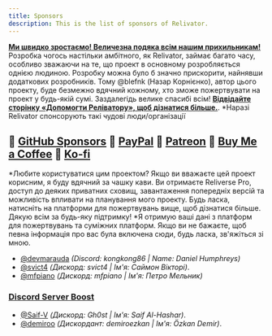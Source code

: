 ```yaml
---
title: Sponsors
description: This is the list of sponsors of Relivator.
---
```


**[Ми швидко зростаємо! Величезна подяка всім нашим прихильникам!](<https://github.com/blefnk/relivator/stargazers>)**
Розробка чогось настільки амбітного, як Relivator, займає багато часу, особливо зважаючи на те, що проект в основному розробляється однією людиною. Розробку можна було б значно прискорити, найнявши додаткових розробників. Тому @blefnk (Назар Корнієнко), автор цього проекту, буде безмежно вдячний кожному, хто зможе пожертвувати на проект у будь-якій сумі. Заздалегідь велике спасибі всім!
**[Відвідайте сторінку «Допомогти Реліватору», щоб дізнатися більше.](<https://relivator.com/donate>)**.
*Наразі Relivator спонсорують такі чудові люди/організації

## 💚 [GitHub Sponsors](https://github.com/sponsors/blefnk) 🧡 [PayPal](https://paypal.me/blefony) 🧡 [Patreon](https://patreon.com/blefnk) 💛 [Buy Me a Coffee](https://buymeacoffee.com/blefnk) 🧡 [Ko-fi](https://ko-fi.com/blefnk)

*Любите користуватися цим проектом? Якщо ви вважаєте цей проект корисним, я буду вдячний за чашку кави. Ви отримаєте Reliverse Pro, доступ до деяких приватних сховищ, завантаження попередніх версій та можливість впливати на планування мого проекту. Будь ласка, натисніть на платформи для пожертвувань вище, щоб дізнатися більше. Дякую всім за будь-яку підтримку!
*Я отримую ваші дані з платформ для пожертвувань та суміжних платформ. Якщо ви не бажаєте, щоб певна інформація про вас була включена сюди, будь ласка, зв'яжіться зі мною.

- [@devmarauda](https://github.com/devmarauda) *(Discord: kongkong86 | Name: Daniel Humphreys)*
- [@svict4](https://github.com/svict4) *(Дискорд: svict4 | Ім'я: Саймон Вікторі)*.
- [@mfpiano](https://youtube.com/@mfpiano) *(Дискорд: mfpiano | Ім'я: Петро Мельник)*

### [Discord Server Boost](https://discord.gg/C4Z46fHKQ8)

- [@Saif-V](https://github.com/Saif-V) *(Дискорд: Gh0st | Ім'я: Saif Al-Hashar)*.
- [@demiroo](https://github.com/demiroo) *(Дискордант: demiroezkan | Ім'я: Özkan Demir)*.
